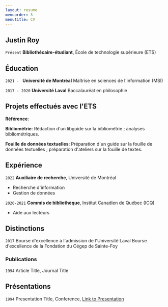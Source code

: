```yaml
---
layout: resume
menuorder: 3
menutitle: CV
---
```

## Justin Roy

`Présent`
__Bibliothécaire-étudiant__, École de technologie supérieure (ETS)

## Éducation

`2021 - `
__Université de Montréal__
Maîtrise en sciences de l'information (MSI)

`2017 - 2020`
__Université Laval__
Baccalauréat en philosophie 

## Projets effectués avec l'ETS

__Référence__:

__Bibliométrie__: Rédaction d'un libguide sur la bibliométrie ; analyses bibliométriques.

__Fouille de données textuelles__: Préparation d'un guide sur la fouille de données textuelles ; préparation d'ateliers sur la fouille de textes.

## Expérience

`2022`
__Auxiliaire de recherche__, Université de Montréal

- Recherche d'information
- Gestion de données

`2020-2021`
__Commis de bibliothèque__, Institut Canadien de Québec (ICQ)

- Aide aux lecteurs

## Distinctions

`2017`
Bourse d'excellence à l'admission de l'Université Laval
Bourse d'excellence de la Fondation du Cégep de Sainte-Foy

### Publications

`1994`
Article Title, Journal Title

## Présentations

`1994`
Presentation Title, Conference, <a href="https://MyWebsite.tld/presentation1">Link to Presentation</a>

<!-- ### Footer

Last updated: May 2013 -->


